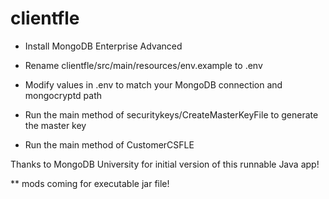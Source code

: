 # clientfle

* Install MongoDB Enterprise Advanced

* Rename clientfle/src/main/resources/env.example to .env

* Modify values in .env to match your MongoDB connection and mongocryptd path

* Run the main method of securitykeys/CreateMasterKeyFile to generate the master key

* Run the main method of CustomerCSFLE


Thanks to MongoDB University for initial version of this runnable Java app!

** mods coming for executable jar file!
